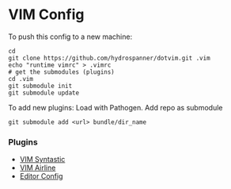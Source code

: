 # VIM Config

To push this config to a new machine:

```shell
cd
git clone https://github.com/hydrospanner/dotvim.git .vim
echo "runtime vimrc" > .vimrc
# get the submodules (plugins)
cd .vim
git submodule init
git submodule update
```

To add new plugins:
Load with Pathogen. Add repo as submodule

```shell
git submodule add <url> bundle/dir_name
```

### Plugins

- [VIM Syntastic](https://github.com/vim-syntastic/syntastic)
- [VIM Airline](https://github.com/vim-airline/vim-airline)
- [Editor Config](https://github.com/editorconfig/editorconfig-vim)
